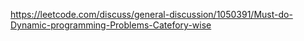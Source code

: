 https://leetcode.com/discuss/general-discussion/1050391/Must-do-Dynamic-programming-Problems-Catefory-wise
